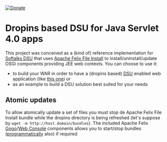 [![Donate](https://img.shields.io/badge/Donate-PayPal-green.svg)](https://www.paypal.com/donate/?business=7JXD6EDFHXF5C&no_recurring=1&item_name=To+develop%2C+mantain+and+evolve+a+type+of+software+that+is+not+easy+to+get+from+great+corporations&currency_code=USD)
# Dropins based DSU for Java Servlet 4.0 apps
This project was conceived as a (kind of) reference implementation for [Softalks DSU](https://github.com/softalks/dsu.http) that uses [Apache Felix File Install](https://felix.apache.org/documentation/subprojects/apache-felix-file-install.html) to install/uninstall/update OSGi components providing JEE web contexts. You can choose to use it:
* to build your WAR in order to have a (dropins based) [DSU](https://en.wikipedia.org/wiki/Dynamic_software_updating) enabled web application (like [this one](https://github.com/softalks/dsu.example)) or
* as an example to build a DSU solution best suited for your needs
## Atomic updates
To allow atomically update a set of files you must stop de Apache Felix File Install bundle while the dropins directory is being refreshed (let's suppose by `wget -m http://host.domain/bundles`). The included Apache Felix [Gogo](https://felix.apache.org/documentation/subprojects/apache-felix-gogo.html)/[Web Console](https://felix.apache.org/documentation/subprojects/apache-felix-web-console.html) components allows you to start/stop bundles ([programmatically](https://felix.apache.org/documentation/subprojects/apache-felix-web-console/web-console-restful-api.html) also) if required

